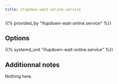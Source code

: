 ```yaml
---
title: ifupdown-wait-online.service
---
```


{{% provided_by "ifupdown-wait-online.service" %}}

## Options

{{% systemd_unit "ifupdown-wait-online.service" %}}

## Additionnal notes

Nothing here.